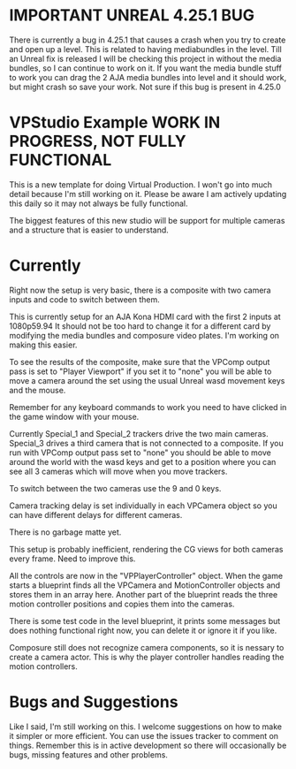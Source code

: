 # IMPORTANT UNREAL 4.25.1 BUG

There is currently a bug in 4.25.1 that causes a crash when you try to create and open up a level.  This is related to having mediabundles in the level.  Till an Unreal fix is released I will be checking this project in without the media bundles, so I can continue to work on it.  If you want the media bundle stuff to work you can drag the 2 AJA media bundles into level and it should work, but might crash so save your work.  Not sure if this bug is present in 4.25.0

# VPStudio Example WORK IN PROGRESS, NOT FULLY FUNCTIONAL

This is a new template for doing Virtual Production.  I won't go into much detail because I'm still working on it.  Please be aware I am actively updating this daily so it may not always be fully functional.

The biggest features of this new studio will be support for multiple cameras and a structure that is easier to understand.

# Currently

Right now the setup is very basic, there is a composite with two camera inputs and code to switch between them.

This is currently setup for an AJA Kona HDMI card with the first 2 inputs at 1080p59.94  It should not be too hard to change it for a different card by modifying the media bundles and composure video plates.  I'm working on making this easier.

To see the results of the composite, make sure that the VPComp output pass is set to "Player Viewport"  if you set it to "none" you will be able to move a camera around the set using the usual Unreal wasd movement keys and the mouse.

Remember for any keyboard commands to work you need to have clicked in the game window with your mouse.

Currently Special_1 and Special_2 trackers drive the two main cameras.  Special_3 drives a third camera that is not connected to a composite.  If you run with VPComp output pass set to "none" you should be able to move around the world with the wasd keys and get to a position where you can see all 3 cameras which will move when you move trackers.

To switch between the two cameras use the 9 and 0 keys.

Camera tracking delay is set individually in each VPCamera object so you can have different delays for different cameras.

There is no garbage matte yet.

This setup is probably inefficient, rendering the CG views for both cameras every frame.  Need to improve this.

All the controls are now in the "VPPlayerController" object.  When the game starts a blueprint finds all the VPCamera and MotionController objects and stores them in an array here.  Another part of the blueprint reads the three motion controller positions and copies them into the cameras.

There is some test code in the level blueprint, it prints some messages but does nothing functional right now, you can delete it or ignore it if you like.

Composure still does not recognize camera components, so it is nessary to create a camera actor.  This is why the player controller handles reading the motion controllers.

# Bugs and Suggestions

Like I said, I'm still working on this.  I welcome suggestions on how to make it simpler or more efficient.  You can use the issues tracker to comment on things.  Remember this is in active development so there will occasionally be bugs, missing features and other problems.


